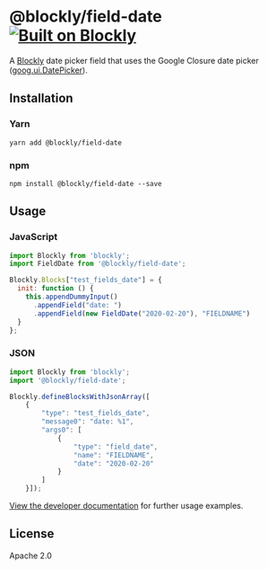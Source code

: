 # @blockly/field-date [![Built on Blockly](https://tinyurl.com/built-on-blockly)](https://github.com/google/blockly)

A [Blockly](https://www.npmjs.com/package/blockly) date picker field that uses the Google Closure date picker ([goog.ui.DatePicker](https://google.github.io/closure-library/source/closure/goog/demos/)).

## Installation

### Yarn
```
yarn add @blockly/field-date
```

### npm
```
npm install @blockly/field-date --save
```

## Usage

### JavaScript
```js
import Blockly from 'blockly';
import FieldDate from '@blockly/field-date';

Blockly.Blocks["test_fields_date"] = {
  init: function () {
    this.appendDummyInput()
      .appendField("date: ")
      .appendField(new FieldDate("2020-02-20"), "FIELDNAME")
  }
};
```
### JSON

```js
import Blockly from 'blockly';
import '@blockly/field-date';

Blockly.defineBlocksWithJsonArray([
    {
        "type": "test_fields_date",
        "message0": "date: %1",
        "args0": [
            {
                "type": "field_date",
                "name": "FIELDNAME",
                "date": "2020-02-20"
            }
        ]
    }]);
```

[View the developer documentation](https://developers.google.com/blockly/guides/create-custom-blocks/fields/built-in-fields/date) for further usage examples.

## License

Apache 2.0
